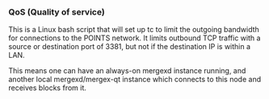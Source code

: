 ### QoS (Quality of service) ###

This is a Linux bash script that will set up tc to limit the outgoing bandwidth for connections to the POINTS network. It limits outbound TCP traffic with a source or destination port of 3381, but not if the destination IP is within a LAN.

This means one can have an always-on mergexd instance running, and another local mergexd/mergex-qt instance which connects to this node and receives blocks from it.
